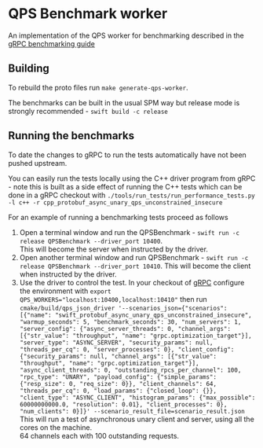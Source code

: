 #  QPS Benchmark worker

An implementation of the QPS worker for benchmarking described in the  
[gRPC benchmarking guide](https://grpc.io/docs/guides/benchmarking/)

## Building
To rebuild the proto files run `make generate-qps-worker`.

The benchmarks can be built in the usual SPM way but release mode is strongly recommended - `swift build -c release`

## Running the benchmarks

To date the changes to gRPC to run the tests automatically have not been pushed upstream.

You can easily run the tests locally using the C++ driver program from gRPC - note this is built as a side effect 
of running the C++ tests which can be done in a gRPC checkout with 
`./tools/run_tests/run_performance_tests.py -l c++ -r cpp_protobuf_async_unary_qps_unconstrained_insecure`

For an example of running a benchmarking tests proceed as follows
1. Open a terminal window and run the QPSBenchmark - `swift run -c release QPSBenchmark --driver_port 10400`.  
This will become the server when instructed by the driver.
2. Open another terminal window and run QPSBenchmark - `swift run -c release QPSBenchmark --driver_port 10410`.
This will become the client when instructed by the driver.
3. Use the driver to control the test.  In your checkout of [gRPC](https://github.com/grpc/grpc) 
configure the environment with `export QPS_WORKERS="localhost:10400,localhost:10410"` then run
`cmake/build/qps_json_driver '--scenarios_json={"scenarios": [{"name": "swift_protobuf_async_unary_qps_unconstrained_insecure", "warmup_seconds": 5, "benchmark_seconds": 30, "num_servers": 1, "server_config": {"async_server_threads": 0, "channel_args": [{"str_value": "throughput", "name": "grpc.optimization_target"}], "server_type": "ASYNC_SERVER", "security_params": null, "threads_per_cq": 0, "server_processes": 0}, "client_config": {"security_params": null, "channel_args": [{"str_value": "throughput", "name": "grpc.optimization_target"}], "async_client_threads": 0, "outstanding_rpcs_per_channel": 100, "rpc_type": "UNARY", "payload_config": {"simple_params": {"resp_size": 0, "req_size": 0}}, "client_channels": 64, "threads_per_cq": 0, "load_params": {"closed_loop": {}}, "client_type": "ASYNC_CLIENT", "histogram_params": {"max_possible": 60000000000.0, "resolution": 0.01}, "client_processes": 0}, "num_clients": 0}]}' --scenario_result_file=scenario_result.json`
This will run a test of asynchronous unary client and server, using all the cores on the machine.  
64 channels each with 100 outstanding requests.
